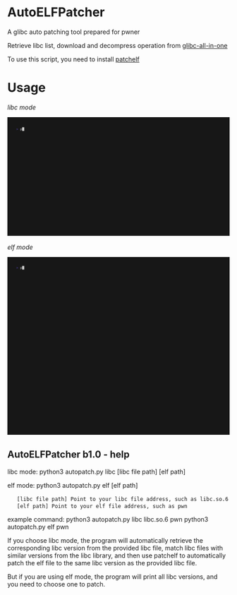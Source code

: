 # AutoELFPatcher
A glibc auto patching tool prepared for pwner

Retrieve libc list, download and decompress operation from [glibc-all-in-one](https://github.com/matrix1001/glibc-all-in-one)

To use this script, you need to install [patchelf](https://github.com/NixOS/patchelf)

# Usage
*libc mode*

![libc_mode](https://github.com/carbofish/AutoELFPatcher/raw/main/assets/patch.gif)

*elf mode*

![libc_mode](https://github.com/carbofish/AutoELFPatcher/raw/main/assets/patch_elf.gif)

## AutoELFPatcher b1.0 - help

libc mode:
python3 autopatch.py libc [libc file path] [elf path]

elf mode:
python3 autopatch.py elf [elf path]

       [libc file path] Point to your libc file address, such as libc.so.6
       [elf path] Point to your elf file address, such as pwn

example command:
       python3 autopatch.py libc libc.so.6 pwn
       python3 autopatch.py elf pwn

If you choose libc mode, the program will automatically retrieve the corresponding libc version from the
provided libc file, match libc files with similar versions from the libc library, and then use patchelf
to automatically patch the elf file to the same libc version as the provided libc file.

But if you are using elf mode, the program will print all libc versions, and you need to choose one to 
patch.                                                                                                   